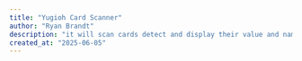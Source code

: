 ```yaml
---
title: "Yugioh Card Scanner"
author: "Ryan Brandt"
description: "it will scan cards detect and display their value and name"
created_at: "2025-06-05"
---
```

